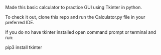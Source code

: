 Made this basic calculator to practice GUI using Tkinter in python.

To check it out, clone this repo and run the Calculator.py file in your preferred IDE.

If you do no have tkinter installed open command prompt or terminal and run:

pip3 install tkinter
